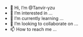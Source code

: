 - 👋 Hi, I’m @Tanvir-yzu
- 👀 I’m interested in ...
- 🌱 I’m currently learning ...
- 💞️ I’m looking to collaborate on ...
- 📫 How to reach me ...

<!---
Tanvir-yzu is a ✨ special ✨ repository because its `README.md` (this file) appears on your GitHub profile.
You can click the Preview link to take a look at your changes.
--->